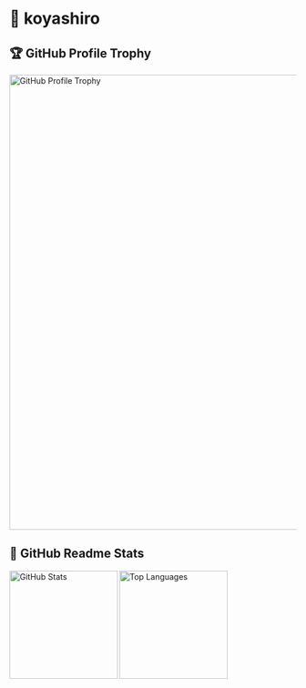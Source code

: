 # 🦊 koyashiro

## 🏆 GitHub Profile Trophy

<a href="https://github.com/ryo-ma/github-profile-trophy">
  <img
    src="https://github-profile-trophy.vercel.app/?username=koyashiro&column=8&theme=onedark&no-frame=true"
    alt="GitHub Profile Trophy"
    width="800"
  />
</a>

## 📝 GitHub Readme Stats

<div>
  <a href="https://github.com/anuraghazra/github-readme-stats">
    <img
      src="https://github-readme-stats.vercel.app/api?username=koyashiro&count_private=true&include_all_commits=true&show_icons=true&theme=onedark"
      alt="GitHub Stats"
      align="left"
      height="190"
    />
  </a>
  <a href="https://github.com/anuraghazra/github-readme-stats">
    <img
      src="https://github-readme-stats.vercel.app/api/top-langs/?username=koyashiro&layout=compact&langs_count=10&theme=onedark"
      alt="Top Languages"
      height="190"
    />
  </a>
</div>

<!--
**koyashiro/koyashiro** is a ✨ _special_ ✨ repository because its `README.md` (this file) appears on your GitHub profile.

Here are some ideas to get you started:

- 🔭 I’m currently working on ...
- 🌱 I’m currently learning ...
- 👯 I’m looking to collaborate on ...
- 🤔 I’m looking for help with ...
- 💬 Ask me about ...
- 📫 How to reach me: ...
- 😄 Pronouns: ...
- ⚡ Fun fact: ...
-->
